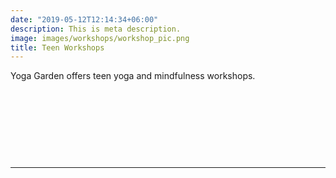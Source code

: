 ```yaml
---
date: "2019-05-12T12:14:34+06:00"
description: This is meta description.
image: images/workshops/workshop_pic.png
title: Teen Workshops
---
```

  
Yoga Garden offers teen yoga and  mindfulness workshops. 

&nbsp;

&nbsp;

&nbsp;

&nbsp;

---
